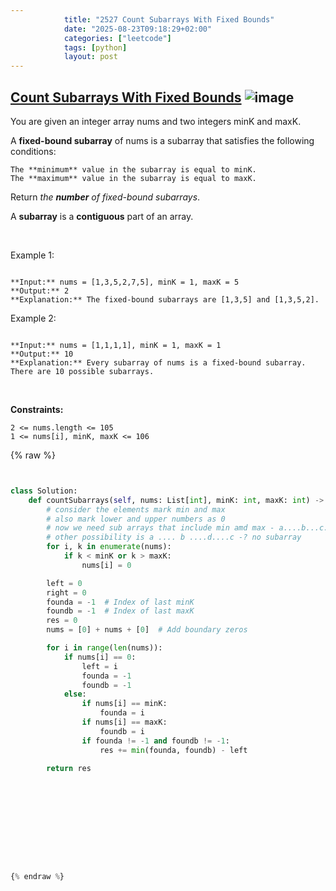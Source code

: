 ```yaml
---
            title: "2527 Count Subarrays With Fixed Bounds"
            date: "2025-08-23T09:18:29+02:00"
            categories: ["leetcode"]
            tags: [python]
            layout: post
---
```

            
## [Count Subarrays With Fixed Bounds](https://leetcode.com/problems/count-subarrays-with-fixed-bounds) ![image](https://img.shields.io/badge/Difficulty-Hard-red)

You are given an integer array nums and two integers minK and maxK.

A **fixed-bound subarray** of nums is a subarray that satisfies the following conditions:

	The **minimum** value in the subarray is equal to minK.
	The **maximum** value in the subarray is equal to maxK.

Return *the **number** of fixed-bound subarrays*.

A **subarray** is a **contiguous** part of an array.

 

Example 1:

```

**Input:** nums = [1,3,5,2,7,5], minK = 1, maxK = 5
**Output:** 2
**Explanation:** The fixed-bound subarrays are [1,3,5] and [1,3,5,2].

```

Example 2:

```

**Input:** nums = [1,1,1,1], minK = 1, maxK = 1
**Output:** 10
**Explanation:** Every subarray of nums is a fixed-bound subarray. There are 10 possible subarrays.

```

 

**Constraints:**

	2 <= nums.length <= 105
	1 <= nums[i], minK, maxK <= 106

{% raw %}


```python


class Solution:
    def countSubarrays(self, nums: List[int], minK: int, maxK: int) -> int:
        # consider the elements mark min and max
        # also mark lower and upper numbers as 0  
        # now we need sub arrays that include min amd max - a....b...c...d -> d - a 
        # other possibility is a .... b ....d....c -? no subarray 
        for i, k in enumerate(nums):
            if k < minK or k > maxK:
                nums[i] = 0

        left = 0
        right = 0
        founda = -1  # Index of last minK
        foundb = -1  # Index of last maxK
        res = 0
        nums = [0] + nums + [0]  # Add boundary zeros

        for i in range(len(nums)):
            if nums[i] == 0:
                left = i
                founda = -1
                foundb = -1
            else:
                if nums[i] == minK:
                    founda = i
                if nums[i] == maxK:
                    foundb = i
                if founda != -1 and foundb != -1:
                    res += min(founda, foundb) - left

        return res
        

            

            

            

        


{% endraw %}
```
